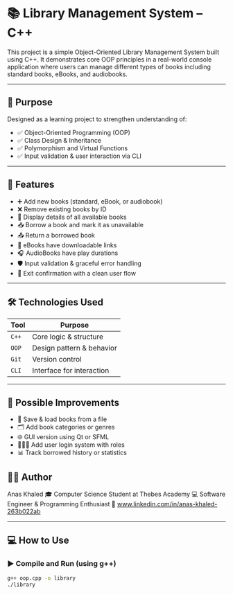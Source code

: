 # 📚 Library Management System – C++

This project is a simple Object-Oriented Library Management System built using C++. It demonstrates core OOP principles in a real-world console application where users can manage different types of books including standard books, eBooks, and audiobooks.

---

## 🎯 Purpose

Designed as a learning project to strengthen understanding of:

- ✅ Object-Oriented Programming (OOP)
- ✅ Class Design & Inheritance
- ✅ Polymorphism and Virtual Functions
- ✅ Input validation & user interaction via CLI

---

## 🧩 Features

- ➕ Add new books (standard, eBook, or audiobook)
- ❌ Remove existing books by ID
- 📖 Display details of all available books
- 📥 Borrow a book and mark it as unavailable
- 📤 Return a borrowed book
- 🔗 eBooks have downloadable links
- 🎧 AudioBooks have play durations
- 🛡️ Input validation & graceful error handling
- 🚪 Exit confirmation with a clean user flow

---

## 🛠 Technologies Used

| Tool        | Purpose                  |
|-------------|---------------------------|
| `C++`       | Core logic & structure    |
| `OOP`       | Design pattern & behavior |
| `Git`       | Version control           |
| `CLI`       | Interface for interaction |

---

## 🧠 Possible Improvements

- 🧾 Save & load books from a file
- 🗂 Add book categories or genres
- 🌐 GUI version using Qt or SFML
- 🧑‍🤝‍🧑 Add user login system with roles
- 📊 Track borrowed history or statistics

## 👨‍💻 Author

Anas Khaled 
🎓 Computer Science Student at Thebes Academy
💻 Software Engineer & Programming Enthusiast
🔗 www.linkedin.com/in/anas-khaled-263b022ab

---

## 💻 How to Use

### ▶️ Compile and Run (using g++)

```bash
g++ oop.cpp -o library
./library
